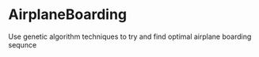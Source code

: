 # AirplaneBoarding
Use genetic algorithm techniques to try and find optimal airplane boarding sequnce
